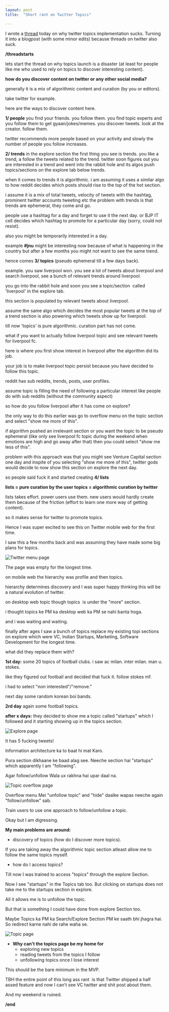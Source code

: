```yaml
---
layout: post
title:  "Short rant on Twitter Topics"

---
```


I wrote a [thread](https://twitter.com/manas_saloi) today on why twitter topics implementation sucks. Turning it into a blogpost (with some minor edits) because threads on twitter also suck.

**/threadstarts**

lets start the thread on why topics launch is a disaster (at least for people like me who used to rely on topics to discover interesting content).

**how do you discover content on twitter or any other social media?**

generally it is a mix of algorithmic content and curation (by you or editors).

take twitter for example.

here are the ways to discover content here.

**1/ people** you find your friends. you follow them. you find topic experts and you follow them to get gyaan/jokes/memes. you discover tweets. look at the creator. follow them.

twitter recommends more people based on your activity and slowly the number of people you follow increases.

**2/ trends** in the explore section the first thing you see is trends. you like a trend, a follow the tweets related to the trend. twitter soon figures out you are interested in a trend and went into the rabbit hole and its algos push topics/sections on the explore tab below trends.

when it comes to trends it is algorithmic. i am assuming it uses a similar algo to how reddit decides which posts should rise to the top of the hot section.

i assume it is a mix of total tweets, velocity of tweets with the hashtag, prominent twitter accounts tweeting etc
the problem with trends is that trends are ephemeral, they come and go.

people use a hashtag for a day and forget to use it the next day. or BJP IT cell decides which hashtag to promote for a particular day (sorry, could not resist).

also you might be temporarily interested in a day.

example **#jnu** might be interesting now because of what is happening in the country but after a few months you might not want to see the same trend.

hence comes **3/ topics** (pseudo ephemeral till a few days back).

example. you saw liverpool won. you see a lot of tweets about liverpool and search liverpool, see a bunch of relevant trends around liverpool.

you go into the rabbit hole and soon you see a topic/section  called 'liverpool' in the explore tab.

this section is populated by relevant tweets about liverpool.

assume the same algo which decides the most popular tweets at the top of a trend section is also powering which tweets show up for liverpool.

till now 'topics' is pure algorithmic. curation part has not come.

what if you want to actually follow liverpool topic and see relevant tweets for liverpool fc.

here is where you first show interest in liverpool after the algorithm did its job.

your job is to make liverpool topic persist because you have decided to follow this topic.

reddit has sub reddits, trends, posts, user profiles.

assume topic is filling the need of following a particular interest like people do with sub reddits (without the community aspect)

so how do you follow liverpool after it has come on explore?

the only way to do this earlier was go to overflow menu on the topic section and select "show me more of this".

if algorithm pushed an irrelevant section or you want the topic to be pseudo ephemeral (like only see liverpool fc topic during the weekend when emotions are high and go away after that) then you could select "show me less of this".

problem with this approach was that you might see Venture Capital section one day and inspite of you selecting "show me more of this", twitter gods would decide to now show this section on explore the next day.

so people said fuck it and started creating **4/ lists**

**lists = pure curation by the user
topics = algorithmic curation by twitter**

lists takes effort. power users use them. new users would hardly create them because of the friction (effort to learn one more way of getting content).

so it makes sense for twitter to promote topics.

Hence I was super excited to see this on Twitter mobile web for the first time.

I saw this a few months back and was assuming they have made some big plans for topics.


![Twitter menu page](/assets/img/twittermenu.png)

The page was empty for the longest time.

on mobile web the hierarchy was profile and then topics.

hierarchy determines discovery and I was super happy thinking this will be a natural evolution of twitter.

on desktop web topic though topics  is under the "more" section.

i thought topics ke PM ka desktop web ka PM se nahi banta hoga.

and i was waiting and waiting.

finally after ages I saw a bunch of topics replace my existing topi sections on explore which were VC, Indian Startups, Marketing, Software Development for the longest time.

what did they replace them with?

**1st day:** some 20 topics of football clubs. i saw ac milan. inter milan. man u. stokes.

like they figured out football and decided that fuck it. follow stokes mf.

i had to select "non interested"/"remove."

next day some random korean boi bands.

**2rd day** again some football topics.

**after x days:** they decided to show me a topic called "startups" which I followed and it starting showing up in the topics section.

![Explore page](/assets/img/explorepage.png)

It has 5 fucking tweets!

Information architecture ka to baat hi mat Karo.

Pura section dikhaane ke baad alag see.
Neeche section hai "startups" which apparently I am "following".

Agar follow/unfollow Wala ux rakhna hai upar daal na.

![Topic overflow page](/assets/img/topicoverflow.png)

Overflow menu Mei "unfollow topic" and "hide" daalke wapas neeche again "follow/unfollow" sab.

Train users to use one approach to follow/unfollow a topic.

Okay but I am digressing.

**My main problems are around:**

- discovery of topics (how do I discover more topics).

If you are taking away the algorithmic topic section atleast allow me to follow the same topics myself.

- how do I access topics?

Till now I was trained to access "topics" through the explore Section.

Now I see "startups" in the Topics tab too. But clicking on startups does not take me to the startups section in explore.

All it allows me is to unfollow the topic.

But that is something I could have done from explore Section too.

Maybe Topics ka PM ka Search/Explore Section PM ke saath bhi jhagra hai. So redirect karne nahi de rahe waha se.

![Topic page](/assets/img/topicpage.png)

- **Why can't the topics page be my home for**
  - exploring new topics
  - reading tweets from the topics I follow
  - unfollowing topics once I lose interest

This should be the bare minimum in the MVP.

TBH the entire point of this long ass rant  is that Twitter shipped a half assed feature and now I can't see VC twitter and shit post about them.

And my weekend is ruined.

**/end**
